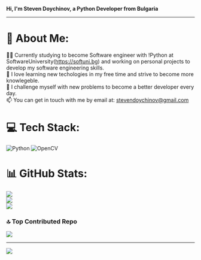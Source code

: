 **Hi, I'm Steven Doychinov, a Python Developer from Bulgaria**
_______________________________________________________________

# 💫 About Me:
👨‍🎓	Currently studying to become Software engineer with !Python at SoftwareUniversity(https://softuni.bg) and working on personal projects to develop my software engineering skills.<br>📖	I love learning new techologies in my free time and strive to become more knowlegeble.<br>💬	I challenge myself with new problems to become a better developer every day.<br>
📫 You can get in touch with me by email at: stevendoychinov@gmail.com
 

# 💻 Tech Stack:
![Python](https://img.shields.io/badge/python-3670A0?style=for-the-badge&logo=python&logoColor=ffdd54) ![OpenCV](https://img.shields.io/badge/opencv-%23white.svg?style=for-the-badge&logo=opencv&logoColor=white)
# 📊 GitHub Stats:
![](https://github-readme-stats.vercel.app/api?username=steve-doych&theme=highcontrast&hide_border=false&include_all_commits=false&count_private=false)<br/>
![](https://github-readme-streak-stats.herokuapp.com/?user=steve-doych&theme=highcontrast&hide_border=false)<br/>
![](https://github-readme-stats.vercel.app/api/top-langs/?username=steve-doych&theme=highcontrast&hide_border=false&include_all_commits=false&count_private=false&layout=compact)


### 🔝 Top Contributed Repo
![](https://github-contributor-stats.vercel.app/api?username=steve-doych&limit=5&theme=dark&combine_all_yearly_contributions=true)

---
[![](https://visitcount.itsvg.in/api?id=steve-doych&icon=0&color=0)](https://visitcount.itsvg.in)
